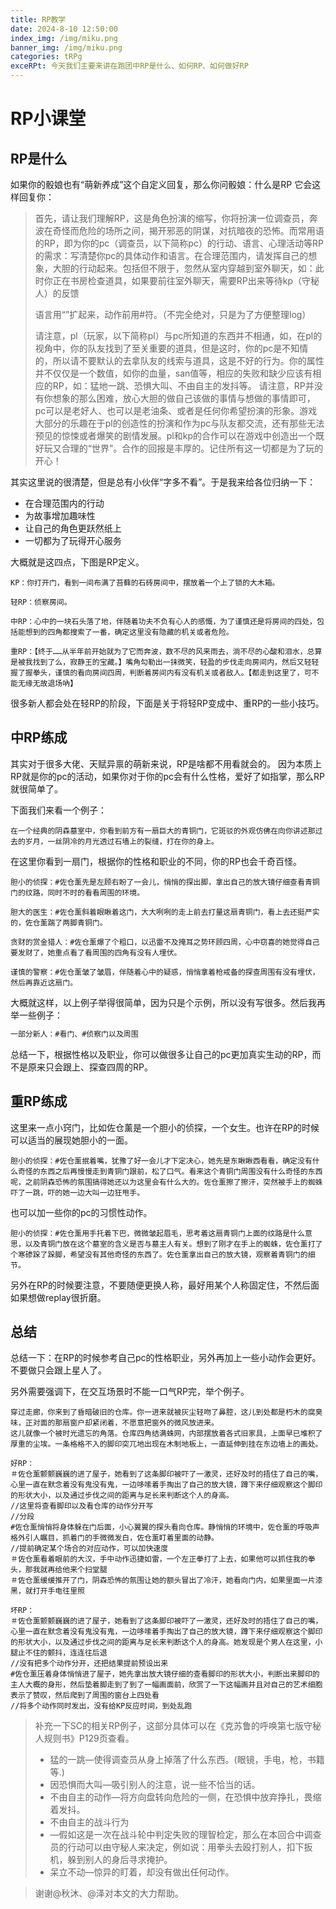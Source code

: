 ```yaml
---
title: RP教学
date: 2024-8-10 12:50:00
index_img: /img/miku.png
banner_img: /img/miku.png
categories: tRPg
exceRPt: 今天我们主要来讲在跑团中RP是什么、如何RP、如何做好RP
---
```





# RP小课堂

## RP是什么

如果你的骰娘也有“萌新养成”这个自定义回复，那么你问骰娘：什么是RP
它会这样回复你：

>首先，请让我们理解RP，这是角色扮演的缩写，你将扮演一位调查员，奔波在奇怪而危险的场所之间，揭开邪恶的阴谋，对抗暗夜的恐怖。而常用语的RP，即为你的pc（调查员，以下简称pc）的行动、语言、心理活动等RP的需求：写清楚你pc的具体动作和语言。在合理范围内，请发挥自己的想象，大胆的行动起来。包括但不限于，忽然从室内穿越到室外聊天，如：此时你正在书房检查道具，如果要前往室外聊天，需要RP出来等待kp（守秘人）的反馈
>
>语言用“”扩起来，动作前用#符。（不完全绝对，只是为了方便整理log）
>
>请注意，pl（玩家，以下简称pl）与pc所知道的东西并不相通，如，在pl的视角中，你的队友找到了至关重要的道具，但是这时，你的pc是不知情的，所以请不要默认的去拿队友的线索与道具，这是不好的行为。你的属性并不仅仅是一个数值，如你的血量，san值等，相应的失败和缺少应该有相应的RP，如：猛地一跳、恐惧大叫、不由自主的发抖等。
>请注意，RP并没有你想象的那么困难，放心大胆的做自己该做的事情与想做的事情即可，pc可以是老好人、也可以是老油条、或者是任何你希望扮演的形象。游戏大部分的乐趣在于pl的创造性的扮演和作为pc与队友都交流，还有那些无法预见的惊悚或者爆笑的剧情发展。pl和kp的合作可以在游戏中创造出一个既好玩又合理的“世界”。合作的回报是丰厚的。记住所有这一切都是为了玩的开心！

其实这里说的很清楚，但是总有小伙伴“字多不看”。于是我来给各位归纳一下：

- 在合理范围内的行动
- 为故事增加趣味性
- 让自己的角色更跃然纸上
- 一切都为了玩得开心服务

大概就是这四点，下图是RP定义。

~~~
KP：你打开门，看到一间布满了苔藓的石砖房间中，摆放着一个上了锁的大木箱。

轻RP：侦察房间。

中RP：心中的一块石头落了地，伴随着功夫不负有心人的感慨，为了谨慎还是将房间的四处，包括能想到的四角都搜索了一番，确定这里没有隐藏的机关或者危险。

重RP：【终于……从半年前开始就为了它而奔波，数不尽的风来雨去，淌不尽的心酸和泪水，总算是被我找到了么，寂静王的宝藏。】嘴角勾勒出一抹微笑，轻盈的步伐走向房间内，然后又轻轻握了握拳头，谨慎的看向房间四周，判断着房间内有没有机关或者敌人。【都走到这里了，可不能无缘无故退场吶】
~~~

很多新人都会处在轻RP的阶段，下面是关于将轻RP变成中、重RP的一些小技巧。

## 中RP练成

其实对于很多大佬、天赋异禀的萌新来说，RP是啥都不用看就会的。
因为本质上RP就是你的pc的活动，如果你对于你的pc会有什么性格，爱好了如指掌，那么RP就很简单了。

下面我们来看一个例子：

```
在一个经典的阴森墓室中，你看到前方有一扇巨大的青铜门，它斑驳的外观仿佛在向你讲述那过去的岁月，一丝阴冷的月光透过石墙上的裂缝，打在你的身上。
```

在这里你看到一扇门，根据你的性格和职业的不同，你的RP也会千奇百怪。

~~~ 
胆小的侦探：#佐仓薰先是左顾右盼了一会儿，悄悄的探出脚，拿出自己的放大镜仔细查看青铜门的纹路，同时不时的看看周围的环境。

胆大的医生：#佐仓薰斜着眼瞅着这门，大大咧咧的走上前去打量这扇青铜门，看上去还挺严实的，佐仓薰踹了两脚青铜门。

贪财的赏金猎人：#佐仓薰爆了个粗口，以迅雷不及掩耳之势环顾四周，心中窃喜的她觉得自己要发财了，她重点看了看周围的四角有没有人埋伏。

谨慎的警察：#佐仓薰皱了皱眉，伴随着心中的疑惑，悄悄拿着枪戒备的探查周围有没有埋伏，然后再靠近这扇门。
~~~

大概就这样，以上例子举得很简单，因为只是个示例，所以没有写很多。然后我再举一些例子：

~~~markdown
一部分新人：#看门、#侦察门以及周围
~~~

总结一下，根据性格以及职业，你可以做很多让自己的pc更加真实生动的RP，而不是原来只会跟上、探查四周的RP。

## 重RP练成

这里来一点小窍门，比如佐仓薰是一个胆小的侦探，一个女生。也许在RP的时候可以适当的展现她胆小的一面。

~~~
胆小的侦探：#佐仓薰抿着嘴，犹豫了好一会儿才下定决心，她先是东瞅瞅西看看，确定没有什么奇怪的东西之后再慢慢走到青铜门跟前，松了口气。看来这个青铜门周围没有什么奇怪的东西呢，之前阴森恐怖的氛围搞得她还以为这里会有什么大的。佐仓薰擦了擦汗，突然被手上的蜘蛛吓了一跳，吓的她一边大叫一边狂甩手。
~~~

也可以加一些你的pc的习惯性动作。

~~~
胆小的侦探：#佐仓薰用手托着下巴，微微皱起眉毛，思考着这扇青铜门上面的纹路是什么意思，以及青铜门放在这个墓室的含义是否与墓主人有关。想到了刚才在手上的蜘蛛，佐仓薰打了个寒碜跺了跺脚，希望没有其他奇怪的东西了。佐仓薰拿出自己的放大镜，观察着青铜门的细节。
~~~

另外在RP的时候要注意，不要随便更换人称，最好用某个人称固定住，不然后面如果想做replay很折磨。

## 总结

总结一下：在RP的时候参考自己pc的性格职业，另外再加上一些小动作会更好。不要做只会跟上星人了。

另外需要强调下，在交互场景时不能一口气RP完，举个例子。

~~~
穿过走廊，你来到了昏暗破旧的仓库。你一进来就被灰尘轻吻了鼻腔，这儿到处都是朽木的腐臭味，正对面的那扇窗户却紧闭着，不愿意把窗外的微风放进来。
这儿就像一个被时光遗忘的角落。仓库四角结满蛛网，内部摆放着各式旧家具，上面早已堆积了厚重的尘埃。一条格格不入的脚印突兀地出现在木制地板上，一直延伸到挂在东边墙上的画处。

好RP：
＃佐仓薰颤颤巍巍的进了屋子，她看到了这条脚印被吓了一激灵，还好及时的捂住了自己的嘴，心里一直在默念着没有鬼没有鬼，一边哆嗦着手掏出了自己的放大镜，蹲下来仔细观察这个脚印的形状大小，以及通过步伐之间的距离与足长来判断这个人的身高。
//这里将查看脚印以及看仓库的动作分开写
//分段
#佐仓薰悄悄将身体躲在门后面，小心翼翼的探头看向仓库。静悄悄的环境中，佐仓薰的呼吸声格外引人瞩目，抓着门的手微微发白，佐仓薰盯着里面的动静。
//提前确定某个场合的对应动作，可以加快速度
＃佐仓薰看着眼前的大汉，手中动作迅捷如雷，一个左正拳打了上去，如果他可以抓住我的拳头，那我就再给他来个扫堂腿
＃佐仓薰缓缓推开了门，阴森恐怖的氛围让她的额头冒出了冷汗，她看向门内，如果里面一片漆黑，就打开手电往里照

坏RP：
＃佐仓薰颤颤巍巍的进了屋子，她看到了这条脚印被吓了一激灵，还好及时的捂住了自己的嘴，心里一直在默念着没有鬼没有鬼，一边哆嗦着手掏出了自己的放大镜，蹲下来仔细观察这个脚印的形状大小，以及通过步伐之间的距离与足长来判断这个人的身高。她发现是个男人在这里，小腿止不住的颤抖，连连往后退
//没有把多个动作分开，还把结果提前预设出来
#佐仓薰压着身体悄悄进了屋子，她先拿出放大镜仔细的查看脚印的形状大小，判断出来脚印的主人大概的身形，然后垫着脚走到了到了一幅画面前，欣赏了一下这幅画并且对自己的艺术细胞表示了赞叹，然后爬到了周围的窗台上四处看
//将多个动作同时发出，没有给KP反应时间，到处乱跑
~~~



> 补充一下SC的相关RP例子，这部分具体可以在《克苏鲁的呼唤第七版守秘人规则书》P129页查看。
>
> - 猛的一跳—使得调查员从身上掉落了什么东西。(眼镜，手电，枪，书籍等.)
> - 因恐惧而大叫—吸引别人的注意，说一些不恰当的话。
> - 不由自主的动作—将方向盘转向危险的一侧，在恐惧中放弃挣扎，畏缩着发抖。
> - 不由自主的战斗行为
> - —假如这是一次在战斗轮中判定失败的理智检定，那么在本回合中调查员的行动可以由守秘人来决定，例如说：用拳头去殴打别人，扣下扳机，躲到别人的身后寻求掩护。
> - 呆立不动—惊异的盯着，却没有做出任何动作。



> 谢谢@秋沐、@泽对本文的大力帮助。

